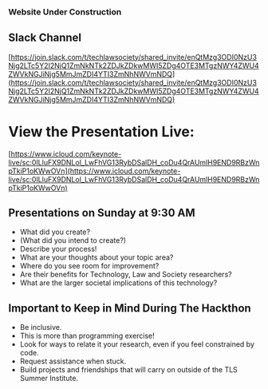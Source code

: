 ### **Website Under Construction**

## Slack Channel

[https://join.slack.com/t/techlawsociety/shared_invite/enQtMzg3ODI0NzU3Njg2LTc5Y2I2NjQ1ZmNkNTk2ZDJkZDkwMWI5ZDg4OTE3MTgzNWY4ZWU4ZWVkNGJiNjg5MmJmZDI4YTI3ZmNhNWVmNDQ](https://join.slack.com/t/techlawsociety/shared_invite/enQtMzg3ODI0NzU3Njg2LTc5Y2I2NjQ1ZmNkNTk2ZDJkZDkwMWI5ZDg4OTE3MTgzNWY4ZWU4ZWVkNGJiNjg5MmJmZDI4YTI3ZmNhNWVmNDQ)

# View the Presentation Live:
[https://www.icloud.com/keynote-live/sc:0ILluFX9DNLol_LwFhVG13RybDSalDH_coDu4QrAUmlH9END9RBzWnpTkiP1oKWwOVn](https://www.icloud.com/keynote-live/sc:0ILluFX9DNLol_LwFhVG13RybDSalDH_coDu4QrAUmlH9END9RBzWnpTkiP1oKWwOVn)

## **Presentations on Sunday at 9:30 AM**

* What did you create?
* (What did you intend to create?)
* Describe your process!
* What are your thoughts about your topic area?
* Where do you see room for improvement?
* Are their benefits for Technology, Law and Society researchers?
* What are the larger societal implications of this technology?

## Important to Keep in Mind During The Hackthon

* Be inclusive.
* This is more than programming exercise!
* Look for ways to relate it your research, even if you feel constrained by code.
* Request assistance when stuck.
* Build projects and friendships that will carry on outside of the TLS Summer Institute.
